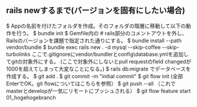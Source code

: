 ## rails newするまで(バージョンを固有にしたい場合)

$ Appの名前を付けたフォルダを作成。そのフォルダの階層に移動して以下の動作を行う。
$ bundle init
$ Gemfile内の # rails部分のコメントアウトを外し、Railsのバージョンを課題で指定された通りにする。
$ bundle install --path vendor/bundle
$ bundle exec rails new . -d mysql --skip-coffee --skip-turbolinks
ここで.gitignoreにvendor/bundlerとconfig\database.ymlを追加してgitの対象外にする。
(ここで対象外にしないとpull requestのfield changedが1000を超えてしまって大変なことになる。)
$ rails db:migrate でデータベースを作成する。
$ git add .
$ git commit -m "initial commit"
$ git flow init (全部EnterでOK。git flowについてはこちらを参照）
$ git push --all （これでmasterとdevelopが一気にリモートにプッシュされる）
$ git flow feature start 01_hogehogebranch
